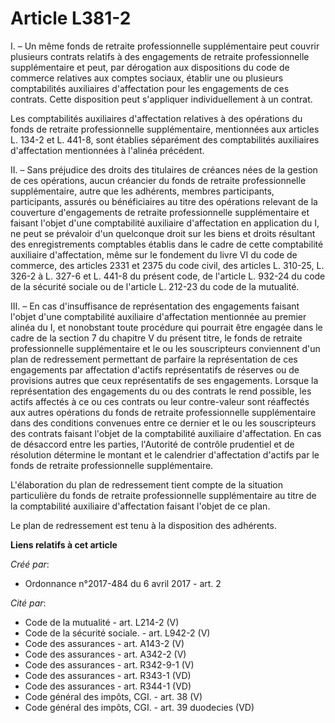 # Article L381-2

I. – Un même fonds de retraite professionnelle supplémentaire peut couvrir plusieurs contrats relatifs à des engagements de
retraite professionnelle supplémentaire et peut, par dérogation aux dispositions du code de commerce relatives aux comptes
sociaux, établir une ou plusieurs comptabilités auxiliaires d'affectation pour les engagements de ces contrats. Cette
disposition peut s'appliquer individuellement à un contrat.

Les comptabilités auxiliaires d'affectation relatives à des opérations du fonds de retraite professionnelle supplémentaire,
mentionnées aux articles L. 134-2 et L. 441-8, sont établies séparément des comptabilités auxiliaires d'affectation
mentionnées à l'alinéa précédent.

II. – Sans préjudice des droits des titulaires de créances nées de la gestion de ces opérations, aucun créancier du fonds de
retraite professionnelle supplémentaire, autre que les adhérents, membres participants, participants, assurés ou
bénéficiaires au titre des opérations relevant de la couverture d'engagements de retraite professionnelle supplémentaire et
faisant l'objet d'une comptabilité auxiliaire d'affectation en application du I, ne peut se prévaloir d'un quelconque droit
sur les biens et droits résultant des enregistrements comptables établis dans le cadre de cette comptabilité auxiliaire
d'affectation, même sur le fondement du livre VI du code de commerce, des articles 2331 et 2375 du code civil, des articles
L. 310-25, L. 326-2 à L. 327-6 et L. 441-8 du présent code, de l'article L. 932-24 du code de la sécurité sociale ou de
l'article L. 212-23 du code de la mutualité.

III. – En cas d'insuffisance de représentation des engagements faisant l'objet d'une comptabilité auxiliaire d'affectation
mentionnée au premier alinéa du I, et nonobstant toute procédure qui pourrait être engagée dans le cadre de la section 7 du
chapitre V du présent titre, le fonds de retraite professionnelle supplémentaire et le ou les souscripteurs conviennent d'un
plan de redressement permettant de parfaire la représentation de ces engagements par affectation d'actifs représentatifs de
réserves ou de provisions autres que ceux représentatifs de ses engagements. Lorsque la représentation des engagements du ou
des contrats le rend possible, les actifs affectés à ce ou ces contrats ou leur contre-valeur sont réaffectés aux autres
opérations du fonds de retraite professionnelle supplémentaire dans des conditions convenues entre ce dernier et le ou les
souscripteurs des contrats faisant l'objet de la comptabilité auxiliaire d'affectation. En cas de désaccord entre les
parties, l'Autorité de contrôle prudentiel et de résolution détermine le montant et le calendrier d'affectation d'actifs par
le fonds de retraite professionnelle supplémentaire.

L'élaboration du plan de redressement tient compte de la situation particulière du fonds de retraite professionnelle
supplémentaire au titre de la comptabilité auxiliaire d'affectation faisant l'objet de ce plan.

Le plan de redressement est tenu à la disposition des adhérents.

**Liens relatifs à cet article**

_Créé par_:

  - Ordonnance n°2017-484 du 6 avril 2017 - art. 2

_Cité par_:

  - Code de la mutualité - art. L214-2 (V)
  - Code de la sécurité sociale. - art. L942-2 (V)
  - Code des assurances - art. A143-2 (V)
  - Code des assurances - art. A342-2 (V)
  - Code des assurances - art. R342-9-1 (V)
  - Code des assurances - art. R343-1 (VD)
  - Code des assurances - art. R344-1 (VD)
  - Code général des impôts, CGI. - art. 38 (V)
  - Code général des impôts, CGI. - art. 39 duodecies (VD)
